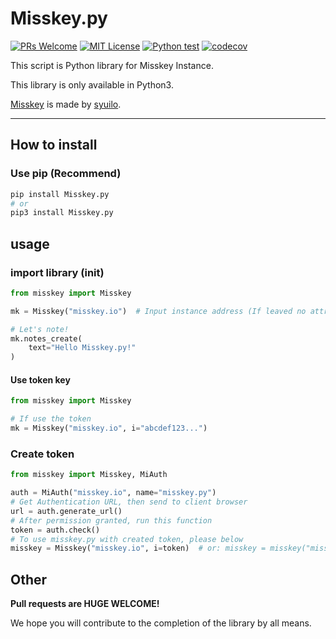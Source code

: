# Misskey.py

[![PRs Welcome](https://img.shields.io/badge/PRs-welcome-brightgreen.svg?style=flat-square)](http://makeapullrequest.com)
[![MIT License](https://img.shields.io/badge/license-MIT-blue.svg?style=flat)](LICENSE)
[![Python test](https://github.com/YuzuRyo61/Misskey.py/actions/workflows/test.yml/badge.svg)](https://github.com/YuzuRyo61/Misskey.py/actions/workflows/test.yml)
[![codecov](https://codecov.io/gh/YuzuRyo61/Misskey.py/branch/main/graph/badge.svg?token=97A1HJHUMW)](https://codecov.io/gh/YuzuRyo61/Misskey.py)

This script is Python library for Misskey Instance.

This library is only available in Python3.

[Misskey](https://github.com/misskey-dev/misskey) is made by [syuilo](https://github.com/syuilo).

---

## How to install

### Use pip (Recommend)

```bash
pip install Misskey.py
# or
pip3 install Misskey.py
```

## usage

### import library (init)

```python
from misskey import Misskey

mk = Misskey("misskey.io")  # Input instance address (If leaved no attribute, it sets "misskey.io")

# Let's note!
mk.notes_create(
    text="Hello Misskey.py!"
)
```

#### Use token key

```python
from misskey import Misskey

# If use the token
mk = Misskey("misskey.io", i="abcdef123...")
```

### Create token

```python
from misskey import Misskey, MiAuth

auth = MiAuth("misskey.io", name="misskey.py")
# Get Authentication URL, then send to client browser
url = auth.generate_url()
# After permission granted, run this function
token = auth.check()
# To use misskey.py with created token, please below
misskey = Misskey("misskey.io", i=token)  # or: misskey = misskey("misskey.io", i=auth.token)
```

## Other

**Pull requests are HUGE WELCOME!**

We hope you will contribute to the completion of the library by all means.
